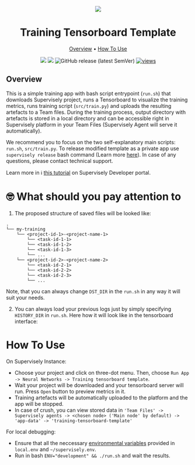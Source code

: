 <div align="center" markdown>
<img src="https://user-images.githubusercontent.com/12828725/228047393-639c9294-214d-4b1a-9b70-c9eec48adb50.jpg">

# Training Tensorboard Template

<p align="center">
  <a href="#Overview">Overview</a> •
  <a href="#How-To-Use">How To Use</a>
</p>

[![](https://img.shields.io/badge/supervisely-ecosystem-brightgreen)](https://ecosystem.supervise.ly)
[![](https://img.shields.io/badge/slack-chat-green.svg?logo=slack)](https://supervise.ly/slack)
![GitHub release (latest SemVer)](https://img.shields.io/github/v/release/supervisely-ecosystem/training-tensorboard-template)
[![views](https://app.supervise.ly/img/badges/views/supervisely-ecosystem/training-tensorboard-template.png)](https://supervise.ly)

</div>

## Overview

This is a simple training app with bash script entrypoint (`run.sh`) that downloads Supervisely project, runs a Tensorboard to visualize the training metrics, runs training script (`src/train.py`) and uploads the resulting artefacts to a Team files. During the training process, output directory with artefacts is stored in a local directory and can be accessible right in Supervisely platform in your Team Files (Supervisely Agent will serve it automatically).

We recommend you to focus on the two self-explanatory main scripts: `run.sh`, `src/train.py`. To release modified template as a private app use `supervisely release` bash command (Learn more [here](https://developer.supervisely.com/app-development/basics/add-private-app)). In case of any questions, please contact technical support.

Learn more in ℹ️ [this tutorial](https://developer.supervise.ly/app-development/neural-network-integration/training/tensorboard-template) on Supervisely Developer portal.

# 🤓 What should you pay attention to

1. The proposed structure of saved files will be looked like:

```text
.
└── my-training
    └── <project-id-1>-<project-name-1>
        └── <task-id-1-1>
        └── <task-id-1-2>
        └── <task-id-1-3>
        └── ...
    └── <project-id-2>-<project-name-2>
        └── <task-id-2-1>
        └── <task-id-2-2>
        └── <task-id-2-3>
        └── ...

```

Note, that you can always change `DST_DIR` in the `run.sh` in any way it will suit your needs.

2. You can always load your previous logs just by simply specifying `HISTORY_DIR` in `run.sh`. Here how it will look like in the tensorboard interface:

<!-- <screen> -->

# How To Use

On Supervisely Instance:

- Choose your project and click on three-dot menu. Then, choose `Run App -> Neural Networks -> Training tensorboard template`.
- Wait your project will be downloaded and your tensorboard server will run. Press `Open` button to preview metrics in it.
- Training artefacts will be automatically uploaded to the platform and the app will be stopped.
- In case of crush, you can view stored data in `'Team Files' -> Supervisely agents -> <chosen node> ('Main node' by default) -> 'app-data' -> 'training-tensorboard-template'`

For local debugging:
- Ensure that all the neccessary [environmental variables](https://developer.supervise.ly/getting-started/environment-variables) provided in `local.env` and `~/supervisely.env`.
- Run in bash `ENV="development" && ./run.sh` and wait the results. 
